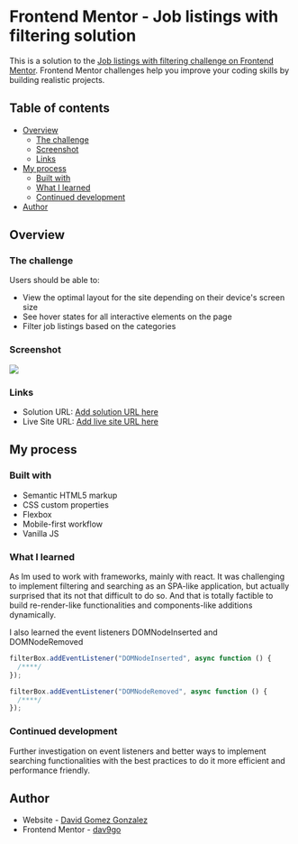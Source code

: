 # Frontend Mentor - Job listings with filtering solution

This is a solution to the [Job listings with filtering challenge on Frontend Mentor](https://www.frontendmentor.io/challenges/job-listings-with-filtering-ivstIPCt). Frontend Mentor challenges help you improve your coding skills by building realistic projects.

## Table of contents

- [Overview](#overview)
  - [The challenge](#the-challenge)
  - [Screenshot](#screenshot)
  - [Links](#links)
- [My process](#my-process)
  - [Built with](#built-with)
  - [What I learned](#what-i-learned)
  - [Continued development](#continued-development)
- [Author](#author)

## Overview

### The challenge

Users should be able to:

- View the optimal layout for the site depending on their device's screen size
- See hover states for all interactive elements on the page
- Filter job listings based on the categories

### Screenshot

![](./screenshot.jpg)

### Links

- Solution URL: [Add solution URL here](https://your-solution-url.com)
- Live Site URL: [Add live site URL here](https://your-live-site-url.com)

## My process

### Built with

- Semantic HTML5 markup
- CSS custom properties
- Flexbox
- Mobile-first workflow
- Vanilla JS

### What I learned

As Im used to work with frameworks, mainly with react. It was challenging to implement filtering and searching as an SPA-like application, but actually surprised that its not that difficult to do so. And that is totally factible to build re-render-like functionalities and components-like additions dynamically.

I also learned the event listeners DOMNodeInserted and DOMNodeRemoved

```js
filterBox.addEventListener("DOMNodeInserted", async function () {
  /****/
});

filterBox.addEventListener("DOMNodeRemoved", async function () {
  /****/
});
```

### Continued development

Further investigation on event listeners and better ways to implement searching functionalities with the best practices to do it more efficient and performance friendly.

## Author

- Website - [David Gomez Gonzalez](https://www.david-gomez.xyz)
- Frontend Mentor - [dav9go](https://www.frontendmentor.io/profile/dav9go)
